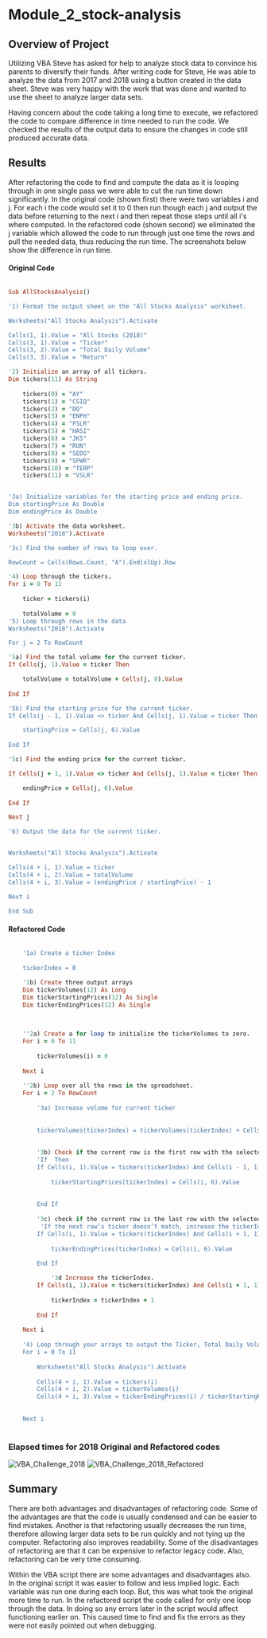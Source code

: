 # Module_2_stock-analysis
## Overview of Project
Utilizing VBA Steve has asked for help to analyze stock data to convince his parents to diversify their funds.  After writing code for Steve, He was able to analyze the data from 2017 and 2018 using a button created in the data sheet.  Steve was very happy with the work that was done and wanted to use the sheet to analyze larger data sets.  

Having concern about the code taking a long time to execute, we refactored the code to compare difference in time needed to run the code.  We checked the results of the output data to ensure the changes in code still produced accurate data.      
## Results
After refactoring the code to find and compute the data as it is looping through in one single pass we were able to cut the run time down significantly.  In the original code (shown first) there were two variables i and j.  For each i the code would set it to 0 then run though each j and output the data before returning to the next i and then repeat those steps until all i's where computed.  In the refactored code (shown second) we eliminated the j variable which allowed the code to run through just one time the rows and pull the needed data, thus reducing the run time. The screenshots below show the difference in run time.  

#### Original Code

```ruby

Sub AllStocksAnalysis()

'1) Format the output sheet on the "All Stocks Analysis" worksheet.

Worksheets("All Stocks Analysis").Activate

Cells(1, 1).Value = "All Stocks (2018)"
Cells(3, 1).Value = "Ticker"
Cells(3, 2).Value = "Total Daily Volume"
Cells(3, 3).Value = "Return"

'2) Initialize an array of all tickers.
Dim tickers(11) As String
    
    tickers(0) = "AY"
    tickers(1) = "CSIQ"
    tickers(2) = "DQ"
    tickers(3) = "ENPH"
    tickers(4) = "FSLR"
    tickers(5) = "HASI"
    tickers(6) = "JKS"
    tickers(7) = "RUN"
    tickers(8) = "SEDG"
    tickers(9) = "SPWR"
    tickers(10) = "TERP"
    tickers(11) = "VSLR"


'3a) Initialize variables for the starting price and ending price.
Dim startingPrice As Double
Dim endingPrice As Double

'3b) Activate the data worksheet.
Worksheets("2018").Activate

'3c) Find the number of rows to loop over.

RowCount = Cells(Rows.Count, "A").End(xlUp).Row

'4) Loop through the tickers.
For i = 0 To 11
    
    ticker = tickers(i)
    
    totalVolume = 0
'5) Loop through rows in the data
Worksheets("2018").Activate

For j = 2 To RowCount

'5a) Find the total volume for the current ticker.
If Cells(j, 1).Value = ticker Then

    totalVolume = totalVolume + Cells(j, 8).Value
    
End If

'5b) Find the starting price for the current ticker.
If Cells(j - 1, 1).Value <> ticker And Cells(j, 1).Value = ticker Then

    startingPrice = Cells(j, 6).Value    
    
End If

'5c) Find the ending price for the current ticker.

If Cells(j + 1, 1).Value <> ticker And Cells(j, 1).Value = ticker Then

    endingPrice = Cells(j, 6).Value
    
End If

Next j

'6) Output the data for the current ticker.


Worksheets("All Stocks Analysis").Activate

Cells(4 + i, 1).Value = ticker
Cells(4 + i, 2).Value = totalVolume
Cells(4 + i, 3).Value = (endingPrice / startingPrice) - 1

Next i    

End Sub
```

#### Refactored Code

```ruby
    
    '1a) Create a ticker Index
    
    tickerIndex = 0

    '1b) Create three output arrays
    Dim tickerVolumes(12) As Long
    Dim tickerStartingPrices(12) As Single
    Dim tickerEndingPrices(12) As Single

            
    
    ''2a) Create a for loop to initialize the tickerVolumes to zero.
    For i = 0 To 11
        
        tickerVolumes(i) = 0
        
    Next i
        
    ''2b) Loop over all the rows in the spreadsheet.
    For i = 2 To RowCount
    
        '3a) Increase volume for current ticker
       
                
        tickerVolumes(tickerIndex) = tickerVolumes(tickerIndex) + Cells(i, 8).Value
        
        
        '3b) Check if the current row is the first row with the selected tickerIndex.
        'If  Then
        If Cells(i, 1).Value = tickers(tickerIndex) And Cells(i - 1, 1).Value <> tickers(tickerIndex) Then
        
            tickerStartingPrices(tickerIndex) = Cells(i, 6).Value
            
            
        End If
        
        '3c) check if the current row is the last row with the selected ticker
         'If the next row’s ticker doesn’t match, increase the tickerIndex.
        If Cells(i, 1).Value = tickers(tickerIndex) And Cells(i + 1, 1).Value <> tickers(tickerIndex) Then
            
            tickerEndingPrices(tickerIndex) = Cells(i, 6).Value
            
        End If

            '3d Increase the tickerIndex.
        If Cells(i, 1).Value = tickers(tickerIndex) And Cells(i + 1, 1).Value <> tickers(tickerIndex) Then
          
            tickerIndex = tickerIndex + 1
            
        End If
    
    Next i
    
    '4) Loop through your arrays to output the Ticker, Total Daily Volume, and Return.
    For i = 0 To 11
        
        Worksheets("All Stocks Analysis").Activate
        
        Cells(4 + i, 1).Value = tickers(i)
        Cells(4 + i, 2).Value = tickerVolumes(i)
        Cells(4 + i, 3).Value = tickerEndingPrices(i) / tickerStartingPrices(i) - 1
        
        
    Next i
    
```
    
### Elapsed times for 2018 Original and Refactored codes
![VBA_Challenge_2018](https://user-images.githubusercontent.com/116597421/201556210-3d2d99d0-cfde-40bd-812c-18a2bb4b6011.PNG)
![VBA_Challenge_2018_Refactored](https://user-images.githubusercontent.com/116597421/201556221-c0b9f1d8-2cf5-4db2-acd5-3352ab8b99e5.PNG)


## Summary
There are both advantages and disadvantages of refactoring code.  Some of the advantages are that the code is usually condensed and can be easier to find mistakes.  Another is that refactoring usually decreases the run time, therefore allowing larger data sets to be run quickly and not tying up the computer.  Refactoring also improves readability.  Some of the disadvantages of refactoring are that it can be expensive to refactor legacy code.  Also, refactoring can be very time consuming.  

Within the VBA script there are some advantages and disadvantages also.  In the original script it was easier to follow and less implied logic.  Each variable was run one during each loop.  But, this was what took the original more time to run.  In the refactored script the code called for only one loop through the data.  In doing so any errors later in the script would affect functioning earlier on.  This caused time to find and fix the errors as they were not easily pointed out when debugging.  
